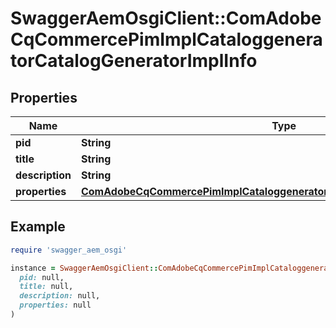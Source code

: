 # SwaggerAemOsgiClient::ComAdobeCqCommercePimImplCataloggeneratorCatalogGeneratorImplInfo

## Properties

| Name | Type | Description | Notes |
| ---- | ---- | ----------- | ----- |
| **pid** | **String** |  | [optional] |
| **title** | **String** |  | [optional] |
| **description** | **String** |  | [optional] |
| **properties** | [**ComAdobeCqCommercePimImplCataloggeneratorCatalogGeneratorImplProperties**](ComAdobeCqCommercePimImplCataloggeneratorCatalogGeneratorImplProperties.md) |  | [optional] |

## Example

```ruby
require 'swagger_aem_osgi'

instance = SwaggerAemOsgiClient::ComAdobeCqCommercePimImplCataloggeneratorCatalogGeneratorImplInfo.new(
  pid: null,
  title: null,
  description: null,
  properties: null
)
```

